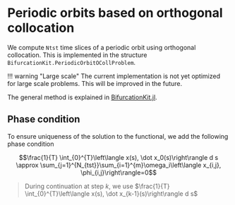 # Periodic orbits based on orthogonal collocation

We compute `Ntst` time slices of a periodic orbit using orthogonal collocation. This is implemented in the structure `BifurcationKit.PeriodicOrbitOCollProblem`.

!!! warning "Large scale"
    The current implementation is not yet optimized for large scale problems. This will be improved in the future.    

The general method is explained in [BifurcationKit.jl](https://bifurcationkit.github.io/BifurcationKitDocs.jl/stable/periodicOrbitCollocation/).

## Phase condition

To ensure uniqueness of the solution to the functional, we add the following phase condition

$$\frac{1}{T} \int_{0}^{T}\left\langle x(s), \dot x_0(s)\right\rangle d s \approx  \sum_{j=1}^{N_{tst}}\sum_{i=1}^{m}\omega_i\left\langle x_{i,j}, \phi_{i,j}\right\rangle=0$$

> During continuation at step $k$, we use $\frac{1}{T} \int_{0}^{T}\left\langle x(s), \dot x_{k-1}(s)\right\rangle d s$


